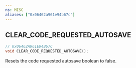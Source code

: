 ```yaml
---
ns: MISC
aliases: ["0x06462a961e94b67c"]
---
```

## CLEAR_CODE_REQUESTED_AUTOSAVE

```c
// 0x06462A961E94B67C
void CLEAR_CODE_REQUESTED_AUTOSAVE();
```

Resets the code requested autosave boolean to false.

